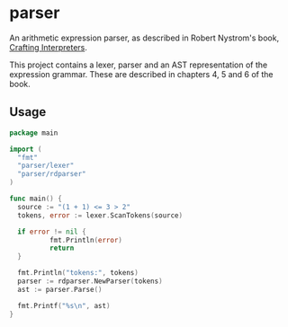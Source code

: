 # parser

An arithmetic expression parser, as described in
Robert Nystrom's book, [Crafting Interpreters](https://craftinginterpreters.com/).

This project contains a lexer, parser and an AST representation of the expression grammar.
These are described in chapters 4, 5 and 6 of the book.

## Usage

```go
package main

import (
  "fmt"
  "parser/lexer"
  "parser/rdparser"
)

func main() {
  source := "(1 + 1) <= 3 > 2"
  tokens, error := lexer.ScanTokens(source)

  if error != nil {
          fmt.Println(error)
          return
  }

  fmt.Println("tokens:", tokens)
  parser := rdparser.NewParser(tokens)
  ast := parser.Parse()

  fmt.Printf("%s\n", ast)
}
```
